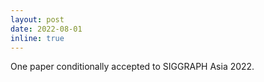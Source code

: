 ```yaml
---
layout: post
date: 2022-08-01
inline: true
---
```


One paper conditionally accepted to SIGGRAPH Asia 2022.